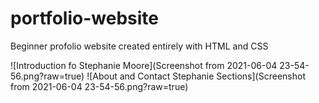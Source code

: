 # portfolio-website
Beginner profolio website created entirely with HTML and CSS

![Introduction fo Stephanie Moore](Screenshot from 2021-06-04 23-54-56.png?raw=true)
![About and Contact Stephanie Sections](Screenshot from 2021-06-04 23-54-56.png?raw=true)

